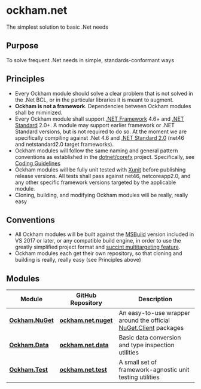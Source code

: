 # ockham.net
The simplest solution to basic .Net needs

## Purpose

To solve frequent .Net needs in simple, standards-conformant ways

## Principles

 - Every Ockham module should solve a clear problem that is not solved in the .Net BCL, or in the particular libraries it is meant to augment.
 - **Ockham is not a framework**. Dependencies between Ockham modules shall be miminized.
 - Every Ockham module shall support [.NET Framework](https://docs.microsoft.com/en-us/dotnet/framework/) 4.6+ and [.NET Standard](https://docs.microsoft.com/en-us/dotnet/standard/net-standard) 2.0+. A module may support earlier framework or .NET Standard versions, but is not required to do so. At the moment we are specifically compiling against .Net 4.6 and [.NET Standard 2.0](https://github.com/dotnet/standard/blob/master/docs/versions/netstandard2.0.md) (net46 and netstandard2.0 target frameworks).  
 - Ockham modules will follow the same naming and general pattern conventions as established in the [dotnet/corefx](https://github.com/dotnet/corefx) project. Specifically, see [Coding Guidelines](https://github.com/dotnet/corefx/tree/master/Documentation#coding-guidelines)
 - Ockham modules will be fully unit tested with [Xunit](https://xunit.github.io/) before publishing release versions. All tests shall pass against net46, netcoreapp2.0, and any other specific framework versions targeted by the applicable module.
 - Cloning, building, and modifying Ockham modules will be really, really easy
 
## Conventions

- All Ockham modules will be built against the [MSBuild](https://github.com/Microsoft/MSBuild) version included in VS 2017 or later, or any compatible build engine, in order to use the greatly simplified project format and [succint multitargeting feature](https://blog.nuget.org/20170316/NuGet-now-fully-integrated-into-MSBuild.html#develop-against-multiple-tfms).
- Ockham modules each get their own repository, so that cloning and building is really, really easy (see Principles above)
 
## Modules
 
  |Module|GitHub Repository|Description|
  |------|-----------|---|
  |**[Ockham.NuGet](https://github.com/joshua-honig/ockham.net.nuget)**|**[ockham.net.nuget](https://github.com/joshua-honig/ockham.net.nuget)**|An easy-to-use wrapper around the official [NuGet.Client](https://github.com/NuGet/NuGet.Client) packages|
  |**[Ockham.Data](https://github.com/joshua-honig/ockham.net.test)**|**[ockham.net.data](https://github.com/joshua-honig/ockham.net.data)**|Basic data conversion and type inspection utilities|
  |**[Ockham.Test](https://github.com/joshua-honig/ockham.net.test)**|**[ockham.net.test](https://github.com/joshua-honig/ockham.net.test)**|A small set of framework-agnostic unit testing utilities|
